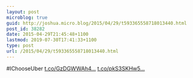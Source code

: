 ```yaml
---
layout: post
microblog: true
guid: http://joshua.micro.blog/2015/04/29/t593365558718013440.html
post_id: 38282
date: 2015-04-29T21:45:48+1100
lastmod: 2019-07-30T17:41:33+1100
type: post
url: /2015/04/29/t593365558718013440.html
---
```

#IChooseUber [t.co/GzDGWWAh4...](http://t.co/GzDGWWAh4l) [t.co/pkS3SKHw5...](http://t.co/pkS3SKHw5Z)
